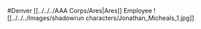 #Denver
[[../../../AAA Corps/Ares|Ares]] Employee
![[../../../Images/shadowrun characters/Jonathan_Micheals_1.jpg]]